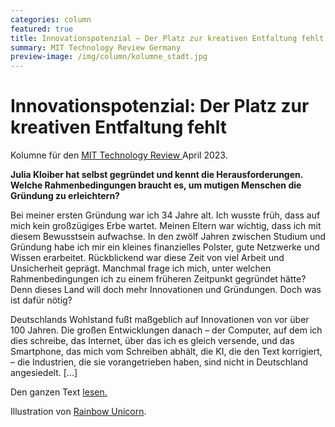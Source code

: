```yaml
---
categories: column
featured: true
title: Innovationspotenzial – Der Platz zur kreativen Entfaltung fehlt
summary: MIT Technology Review Germany
preview-image: /img/column/kolumne_stadt.jpg
---
```


# Innovationspotenzial: Der Platz zur kreativen Entfaltung fehlt

<p>Kolumne für den <a href="https://www.heise.de/meinung/Innovationspotenzial-Der-Platz-zur-kreativen-Entfaltung-fehlt-8515012.html">MIT Technology Review </a> April 2023.</p>
<b>Julia Kloiber hat selbst gegründet und kennt die Herausforderungen. Welche Rahmenbedingungen braucht es, um mutigen Menschen die Gründung zu erleichtern? </b>

<p>Bei meiner ersten Gründung war ich 34 Jahre alt. Ich wusste früh, dass auf mich kein großzügiges Erbe wartet. Meinen Eltern war wichtig, dass ich mit diesem Bewusstsein aufwachse. In den zwölf Jahren zwischen Studium und Gründung habe ich mir ein kleines finanzielles Polster, gute Netzwerke und Wissen erarbeitet. Rückblickend war diese Zeit von viel Arbeit und Unsicherheit geprägt. Manchmal frage ich mich, unter welchen Rahmenbedingungen ich zu einem früheren Zeitpunkt gegründet hätte? Denn dieses Land will doch mehr Innovationen und Gründungen. Doch was ist dafür nötig?

Deutschlands Wohlstand fußt maßgeblich auf Innovationen von vor über 100 Jahren. Die großen Entwicklungen danach – der Computer, auf dem ich dies schreibe, das Internet, über das ich es gleich versende, und das Smartphone, das mich vom Schreiben abhält, die KI, die den Text korrigiert, – die Industrien, die sie vorangetrieben haben, sind nicht in Deutschland angesiedelt. [...] </p>

<p>Den ganzen Text <a href="https://www.heise.de/meinung/Innovationspotenzial-Der-Platz-zur-kreativen-Entfaltung-fehlt-8515012.html">lesen.</a></p>

Illustration von <a href="https://rainbow-unicorn.com/#welcome">Rainbow Unicorn</a>.

